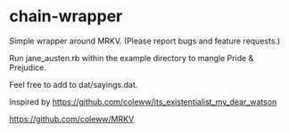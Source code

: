 # chain-wrapper
Simple wrapper around MRKV.  (Please report bugs and feature requests.)

Run jane_austen.rb within the example directory to mangle Pride & Prejudice.

Feel free to add to dat/sayings.dat.

Inspired by 
https://github.com/coleww/its_existentialist_my_dear_watson

https://github.com/coleww/MRKV

